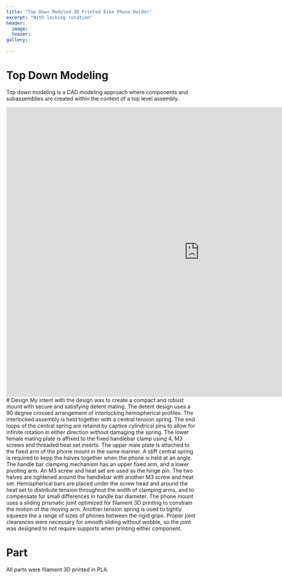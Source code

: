 ```yaml
---
title: "Top-Down Modeled 3D Printed Bike Phone Holder"
excerpt: "With locking rotation"
header:
  image: 
  teaser: 
gallery:
   
---
```


# Top Down Modeling

Top down modeling is a CAD modeling approach where components and subassemblies are created within the context of a top level assembly.


<iframe src="https://vanderbilt643.autodesk360.com/shares/public/SH286ddQT78850c0d8a4a519b4d1c46c1190?mode=embed" width="1024" height="768" allowfullscreen="true" webkitallowfullscreen="true" mozallowfullscreen="true"  frameborder="0"></iframe>
# Design
  My intent with the design was to create a compact and robust mount with secure and satisfying detent mating. The detent design uses a 90 degree crossed arrangement of interlocking hemispherical profiles. The interlocked assembly is held together with a central tension spring. The end loops of the central spring are retaind by captive cylindrical pins to allow for infinite rotation in either direction without damaging the spring. The lower female mating plate is affixed to the fixed handlebar clamp using 4, M3 screws and threaded heat set inserts. The upper male plate is attached to the fixed arm of the phone mount in the same manner. A stiff central spring is required to kepp the halves together when the phone is held at an angle. The handle bar clamping mechanism has an upper fixed arm, and a lower pivoting arm. An M3 screw and heat set are used as the hinge pin. The two halves are tightened around the handlebar with another M3 screw and heat set. Hemispherical bars are placed under the screw head and around the heat set to distribute tension throughout the width of clamping arms, and to compensate for small differences in handle bar diameter. The phone mount uses a sliding prismatic joint optimized for filament 3D printing to constrain the motion of the moving arm. Another tension spring is used to tightly squeeze the a range of sizes of phones between the rigid grips. Proper joint clearances were necessary for smooth sliding without wobble, so the joint was designed to not require supports when printing either component.

# Part

All parts were filament 3D printed in PLA. 

